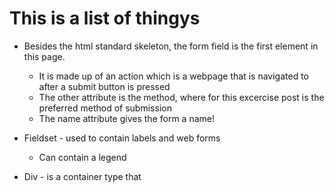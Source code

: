 # This is a list of thingys 
* Besides the html standard skeleton, the form field is the first element in this page.
  * It is made up of an action which is a webpage that is navigated to after a submit button is pressed
  * The other attribute is the method, where for this excercise post is the preferred method of submission
  * The name attribute gives the form a name!

* Fieldset - used to contain labels and web forms
  * Can contain a legend

* Div - is a container type that 